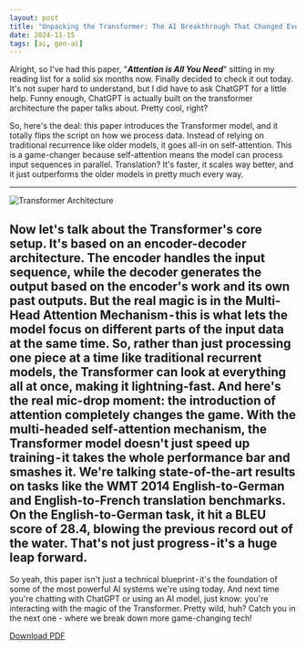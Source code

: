 ```yaml
---
layout: post
title: "Unpacking the Transformer: The AI Breakthrough That Changed Everything"
date: 2024-11-15
tags: [ai, gen-ai]
---
```


Alright, so I've had this paper, "***Attention is All You Need***" sitting in my reading list for a solid six months now. Finally decided to check it out today. It's not super hard to understand, but I did have to ask ChatGPT for a little help. Funny enough, ChatGPT is actually built on the transformer architecture the paper talks about. Pretty cool, right?

So, here's the deal: this paper introduces the Transformer model, and it totally flips the script on how we process data. Instead of relying on traditional recurrence like older models, it goes all-in on self-attention. This is a game-changer because self-attention means the model can process input sequences in parallel. Translation? It's faster, it scales way better, and it just outperforms the older models in pretty much every way.

---

![Transformer Architecture](/papershelf/assets/images/transformer_architecture.png)

Now let's talk about the Transformer's core setup. It's based on an encoder-decoder architecture. The encoder handles the input sequence, while the decoder generates the output based on the encoder's work and its own past outputs. But the real magic is in the Multi-Head Attention Mechanism - this is what lets the model focus on different parts of the input data at the same time. So, rather than just processing one piece at a time like traditional recurrent models, the Transformer can look at everything all at once, making it lightning-fast.
And here's the real mic-drop moment: the introduction of **attention** completely changes the game. With the multi-headed self-attention mechanism, the Transformer model doesn't just speed up training - it takes the whole performance bar and smashes it. We're talking state-of-the-art results on tasks like the WMT 2014 English-to-German and English-to-French translation benchmarks. On the English-to-German task, it hit a BLEU score of 28.4, blowing the previous record out of the water. That's not just progress - it's a huge leap forward.
---

So yeah, this paper isn't just a technical blueprint - it's the foundation of some of the most powerful AI systems we're using today. And next time you're chatting with ChatGPT or using an AI model, just know: you're interacting with the magic of the Transformer. Pretty wild, huh?
Catch you in the next one - where we break down more game-changing tech!

[Download PDF](/papershelf/assets/papers/ai/attention_is_all_you_need.pdf)
